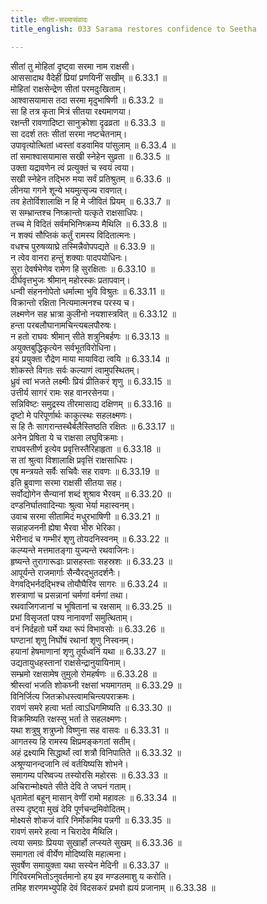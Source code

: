 ```yaml
---
title: सीता-सरमासंवादः
title_english: 033 Sarama restores confidence to Seetha

---
```

<div class="audioEmbed"  caption="श्रीराम-हरिसीताराममूर्ति-घनपाठिभ्यां वचनम्" src="https://archive.org/download/Ramayana-recitation-Sriram-harisItArAmamUrti-Ghanapaati-v2/Kanda_6/Kanda_6_YK-033-Sarama_restores_confidence_to_Seetha__0.mp3"></div>

सीतां तु मोहितां दृष्ट्वा सरमा नाम राक्षसी।  
आससादाथ वैदेहीं प्रियां प्रणयिनीं सखीम् ॥ 6.33.1 ॥   
मोहितां राक्षसेन्द्रेण सीतां परमदुःखिताम्।  
आश्वासयामास तदा सरमा मृदुभाषिणी ॥ 6.33.2 ॥   
सा हि तत्र कृता मित्रं सीतया रक्ष्यमाणया।  
रक्षन्ती रावणादिष्टा सानुक्रोशा दृढव्रता ॥ 6.33.3 ॥   
सा ददर्श ततः सीतां सरमा नष्टचेतनाम्।  
उपावृत्योत्थितां ध्वस्तां वडवामिव पांसुलाम् ॥ 6.33.4 ॥   
तां समाश्वासयामास सखी स्नेहेन सुव्रता ॥ 6.33.5 ॥   
उक्ता यद्रावणेन त्वं प्रत्युक्तं च स्वयं त्वया।  
सखी स्नेहेन तद्भिरु मया सर्वं प्रतिश्रुतम् ॥ 6.33.6 ॥   
लीनया गगने शून्ये भयमुत्सृज्य रावणात्।  
तव हेतोर्विशालाक्षि न हि मे जीवितं प्रियम् ॥ 6.33.7 ॥   
स सम्भ्रान्तश्च निष्क्रान्तो यत्कृते राक्षसाधिपः।  
तच्च मे विदितं सर्वमभिनिष्क्रम्य मैथिलि ॥ 6.33.8 ॥   
न शक्यं सौप्तिकं कर्तुं रामस्य विदितात्मनः।  
वधश्च पुरुषव्याघ्रे तस्मिन्नैवोपपद्यते ॥ 6.33.9 ॥   
न त्वेव वानरा हन्तुं शक्याः पादपयोधिनः।  
सुरा देवर्षभेणेव रामेण हि सुरक्षिताः ॥ 6.33.10 ॥   
दीर्घवृत्तभुजः श्रीमान् महोरस्कः प्रतापवान्।  
धन्वी संहननोपेतो धर्मात्मा भुवि विश्रुतः ॥ 6.33.11 ॥   
विक्रान्तो रक्षिता नित्यमात्मनश्च परस्य च।  
लक्ष्मणेन सह भ्रात्रा कुलीनो नयशास्त्रवित् ॥ 6.33.12 ॥   
हन्ता परबलौघानामचिन्त्यबलपौरुषः।  
न हतो राघवः श्रीमान् सीते शत्रुनिबर्हणः ॥ 6.33.13 ॥   
अयुक्तबुद्धिकृत्येन सर्वभूतविरोधिना।  
इयं प्रयुक्ता रौद्रेण माया मायाविदा त्वयि ॥ 6.33.14 ॥   
शोकस्ते विगतः सर्वः कल्याणं त्वामुपस्थितम्।  
ध्रुवं त्वां भजते लक्ष्मीः प्रियं प्रीतिकरं शृणु ॥ 6.33.15 ॥   
उत्तीर्य सागरं रामः सह वानरसेनया।  
सन्निविष्टः समुद्रस्य तीरमासाद्य दक्षिणम् ॥ 6.33.16 ॥   
दृष्टो मे परिपूर्णार्थः काकुत्स्थः सहलक्ष्मणः।  
स हि तैः सागरान्तस्थैर्बलैस्तिष्ठति रक्षितः ॥ 6.33.17 ॥   
अनेन प्रेषिता ये च राक्षसा लघुविक्रमाः।  
राघवस्तीर्ण इत्येव प्रवृत्तिस्तैरिहाहृता ॥ 6.33.18 ॥   
स तां श्रुत्वा विशालाक्षि प्रवृत्तिं राक्षसाधिपः।  
एष मन्त्रयते सर्वैः सचिवैः सह रावणः ॥ 6.33.19 ॥   
इति ब्रुवाणा सरमा राक्षसी सीतया सह।  
सर्वोद्योगेन सैन्यानां शब्दं शुश्राव भैरवम् ॥ 6.33.20 ॥   
दण्डनिर्घातवादिन्याः श्रुत्वा भेर्या महास्वनम्।  
उवाच सरमा सीतामिदं मधुरभाषिणी ॥ 6.33.21 ॥   
सन्नाहजननी ह्येषा भैरवा भीरु भेरिका।  
भेरीनादं च गम्भीरं शृणु तोयदनिस्वनम् ॥ 6.33.22 ॥   
कल्प्यन्ते मत्तमातङ्गा युज्यन्ते रथवाजिनः।  
हृष्यन्ते तुरागारूढाः प्रासहस्ताः सहस्रशः ॥ 6.33.23 ॥   
आपूर्यन्ते राजमार्गाः सैन्यैरद्भुतदर्शनैः।  
वेगवद्भिर्नदद्भिश्च तोयौघैरिव सागरः ॥ 6.33.24 ॥   
शस्त्राणां च प्रसन्नानां चर्मणां वर्मणां तथा।  
रथवाजिगजानां च भूषितानां च रक्षसाम् ॥ 6.33.25 ॥   
प्रभां विसृजतां पश्य नानावर्णां समुत्थिताम्।  
वनं निर्दहतो घर्मे यथा रूपं विभावसोः ॥ 6.33.26 ॥   
घण्टानां शृणु निर्घोषं रथानां शृणु निस्वनम्।  
हयानां हेषमाणानां शृणु तूर्यध्वनिं यथा ॥ 6.33.27 ॥   
उद्यतायुधहस्तानां राक्षसेन्द्रानुयायिनाम्।  
सम्भ्रमो रक्षसामेष तुमुलो रोमहर्षणः ॥ 6.33.28 ॥   
श्रीस्त्वां भजति शोकघ्नी रक्षसां भयमागतम् ॥ 6.33.29 ॥   
विनिर्जित्य जितक्रोधस्त्वामचिन्त्यपराक्रमः।  
रावणं समरे हत्वा भर्ता त्वाऽधिगमिष्यति ॥ 6.33.30 ॥   
विक्रमिष्यति रक्षस्सु भर्ता ते सहलक्ष्मणः।  
यथा शत्रुषु शत्रुघ्नो विष्णुना सह वासवः ॥ 6.33.31 ॥   
आगतस्य हि रामस्य क्षिप्रमङ्कगतां सतीम्।  
अहं द्रक्ष्यामि सिद्धार्थां त्वां शत्रौ विनिपातिते ॥ 6.33.32 ॥   
अश्रूण्यानन्दजानि त्वं वर्तयिष्यसि शोभने।  
समागम्य परिष्वज्य तस्योरसि महोरसः ॥ 6.33.33 ॥   
अचिरान्मोक्ष्यते सीते देवि ते जघनं गताम्।  
धृतामेतां बहून् मासान् वेणीं रामो महावलः ॥ 6.33.34 ॥   
तस्य दृष्ट्वा मुखं देवि पूर्णचन्द्रमिवोदितम्।  
मोक्ष्यसे शोकजं वारि निर्मोकमिव पन्नगी ॥ 6.33.35 ॥   
रावणं समरे हत्वा न चिरादेव मैथिलि।  
त्वया समग्रः प्रियया सुखार्हो लप्स्यते सुखम् ॥ 6.33.36 ॥   
समागता त्वं वीर्येण मोदिष्यसि महात्मना।  
सुवर्षेण समायुक्ता यथा सस्येन मेदिनी ॥ 6.33.37 ॥   
गिरिवरमभितोऽनुवर्तमानो हय इव मण्डलमाशु य करोति।  
तमिह शरणमभ्युपेहि देवं विदसकरं प्रभवो ह्ययं प्रजानाम् ॥ 6.33.38 ॥   